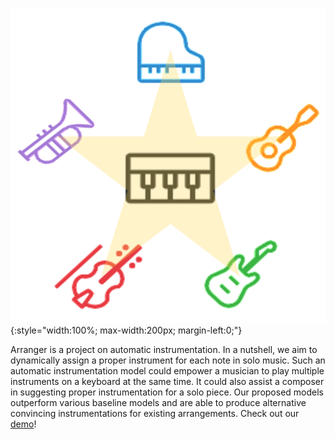 ![logo](images/logo.png){:style="width:100%; max-width:200px; margin-left:0;"}

Arranger is a project on automatic instrumentation. In a nutshell, we aim to dynamically assign a proper instrument for each note in solo music. Such an automatic instrumentation model could empower a musician to play multiple instruments on a keyboard at the same time. It could also assist a composer in suggesting proper instrumentation for a solo piece. Our proposed models outperform various baseline models and are able to produce alternative convincing instrumentations for existing arrangements. Check out our [demo](demo)!
